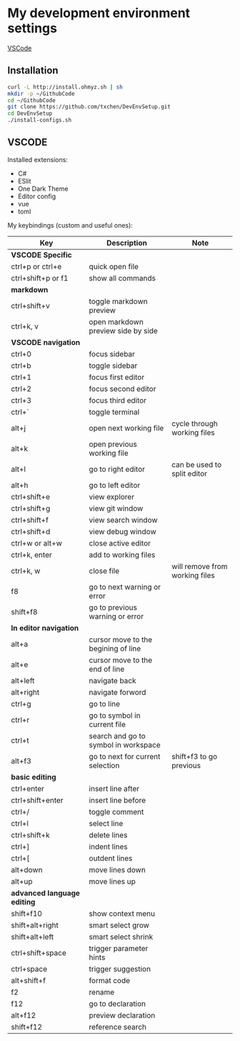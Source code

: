 My development environment settings
===========
[VSCode](#vscode)

## Installation
```bash
curl -L http://install.ohmyz.sh | sh
mkdir -p ~/GithubCode
cd ~/GithubCode
git clone https://github.com/txchen/DevEnvSetup.git
cd DevEnvSetup
./install-configs.sh
```

## VSCODE

Installed extensions:

* C#
* ESlit
* One Dark Theme
* Editor config
* vue
* toml

My keybindings (custom and useful ones):

| Key  | Description  | Note  |
|---|---|---|
| **VSCODE Specific** | | |
| ctrl+p or ctrl+e | quick open file | |
| ctrl+shift+p or f1 | show all commands | |
| **markdown** | | |
| ctrl+shift+v | toggle markdown preview | |
| ctrl+k, v | open markdown preview side by side | |
| **VSCODE navigation** | | |
| ctrl+0 | focus sidebar | |
| ctrl+b | toggle sidebar | |
| ctrl+1 | focus first editor | |
| ctrl+2 | focus second editor | |
| ctrl+3 | focus third editor | |
| ctrl+` | toggle terminal | |
| alt+j  | open next working file  | cycle through working files  |
| alt+k  | open previous working file  |   |
| alt+l  | go to right editor | can be used to split editor |
| alt+h  | go to left editor | |
| ctrl+shift+e | view explorer | |
| ctrl+shift+g | view git window | |
| ctrl+shift+f | view search window | |
| ctrl+shift+d | view debug window | |
| ctrl+w or alt+w | close active editor | |
| ctrl+k, enter | add to working files | |
| ctrl+k, w | close file | will remove from working files |
| f8 | go to next warning or error | |
| shift+f8 | go to previous warning or error | |
| **In editor navigation** | | |
| alt+a  | cursor move to the begining of line |  |
| alt+e  | cursor move to the end of line | |
| alt+left | navigate back | |
| alt+right | navigate forword | |
| ctrl+g | go to line | |
| ctrl+r | go to symbol in current file | |
| ctrl+t | search and go to symbol in workspace | |
| alt+f3 | go to next for current selection | shift+f3 to go previous |
| **basic editing** | | |
| ctrl+enter | insert line after | |
| ctrl+shift+enter | insert line before | |
| ctrl+/ | toggle comment | |
| ctrl+l | select line | |
| ctrl+shift+k | delete lines |
| ctrl+] | indent lines | |
| ctrl+[ | outdent lines | |
| alt+down | move lines down | |
| alt+up | move lines up | |
| **advanced language editing** | | |
| shift+f10 | show context menu | |
| shift+alt+right | smart select grow | |
| shift+alt+left | smart select shrink | |
| ctrl+shift+space | trigger parameter hints | |
| ctrl+space | trigger suggestion | |
| alt+shift+f | format code | |
| f2 | rename | |
| f12 | go to declaration | |
| alt+f12 | preview declaration | |
| shift+f12 | reference search | |
